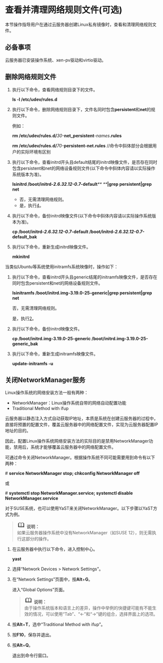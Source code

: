 # 查看并清理网络规则文件\(可选\)<a name="ZH-CN_TOPIC_0069904570"></a>

本节操作指导用户在通过云服务器创建Linux私有镜像时，查看和清理网络规则文件。

## 必备事项<a name="section15556157"></a>

云服务器已安装操作系统、xen-pv驱动和virtio驱动。

## 删除网络规则文件<a name="section5787686"></a>

1.  执行以下命令，查看网络规则目录下的文件。

    **ls -l /etc/udev/rules.d**

2.  执行以下命令，删除网络规则目录下，文件名同时包含**persistent**和**net**的规则文件。

    例如：

    **rm /etc/udev/rules.d/**_30-_**net\_persistent**_-names_**.rules**

    **rm /etc/udev/rules.d/**_70-_**persistent-net.rules**  //命令中斜体部分会根据用户的实际环境有区别

3.  执行以下命令，查看initrd开头且default结尾的initrd映像文件，是否存在同时包含persistent和net的网络设备规则文件\(以下命令中斜体内容请以实际操作系统版本为准\)。

    **lsinitrd /boot/initrd-**_**2.6.32.12-0.7**_**-default**_** **_**|grep persistent|grep net**

    -   否，无需清理网络规则。
    -   是，执行[4](#it_58_45_200040_1_mmccppss_bak)。

4.  <a name="it_58_45_200040_1_mmccppss_bak"></a>执行以下命令，备份initrd映像文件\(以下命令中斜体内容请以实际操作系统版本为准\)。

    **cp /boot/initrd-**_**2.6.32.12-0.7**_**-default /boot**_**/**_**initrd-**_**2.6.32.12-0.7-**_**default\_bak**

5.  执行以下命令，重新生成initrd映像文件。

    **mkinitrd**


当类似Ubuntu等系统使用initramfs系统映像时，操作如下：

1.  执行以下命令，查看initrd开头且generic结尾的initramfs映像文件，是否存在同时包含persistent和net的网络设备规则文件。

    **lsinitramfs /boot/initrd.img-3.19.0-25-generic|grep persistent|grep net**

    否，无需清理网络规则。

    是，执行[2](#li59460586164647)。

2.  <a name="li59460586164647"></a>执行以下命令，备份initrd映像文件。

    **cp /boot/initrd.img-3.19.0-25-generic /boot/initrd.img-3.19.0-25-generic\_bak**

3.  执行以下命令，重新生成initramfs映像文件。

    **update-initramfs -u**


## 关闭NetworkManager服务<a name="section54488258164255"></a>

Linux操作系统的网络安装方法一般有两种：

-   NetworkManager：Linux操作系统自带的网络自动配置功能
-   Traditional Method with ifup

云服务器以静态注入方式自动获取IP地址，本质是系统在创建云服务器的过程中，直接将预置的配置文件，覆盖云服务器中的网络配置文件，实现为云服务器配置IP地址的目的。

因此，配置Linux操作系统网络安装方法的实际目的是禁用NetworkManager功能，禁用后，系统才能够覆盖云服务器中的网络配置文件。

可通过命令关闭NetworkManager。根据操作系统不同可能需要用到命令有以下两种：

\#  **service NetworkManager stop; chkconfig NetworkManager off**

或

\#  **systemctl stop NetworkManager.service; systemctl disable NetworkManager.service**

对于SUSE系统，也可以使用YaST来关闭NetworkManager。以下步骤以YaST方式为例。

>![](public_sys-resources/icon-note.gif) **说明：**   
>如果云服务器操作系统中没有NetworkManager（如SUSE 12），则无需执行这部分的操作。  

1.  在云服务器中执行以下命令，进入控制中心。

    **yast**

2.  选择“Network Devices \> Network Settings”。
3.  在“Network Settings”页面中，按**Alt**+**G**。

    进入“Global Options”页面。

    >![](public_sys-resources/icon-note.gif) **说明：**   
    >由于操作系统版本和语言上的差异，操作中举例的快捷键可能有不能生效的情况，可以使用“Tab”、“←”和“→”键的组合，选择界面上的选项。  

4.  按**Alt**+**T**，选中“Traditional Method with ifup”。
5.  按**F10**，保存并退出。
6.  按**Alt**+**Q**。

    退出到命令行窗口。



